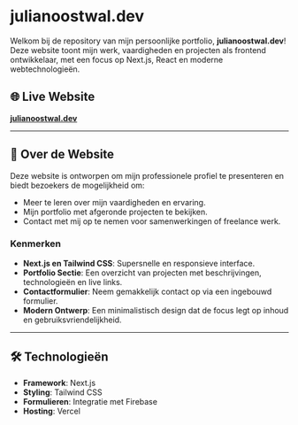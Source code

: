 # julianoostwal.dev

Welkom bij de repository van mijn persoonlijke portfolio, **julianoostwal.dev**! Deze website toont mijn werk, vaardigheden en projecten als frontend ontwikkelaar, met een focus op Next.js, React en moderne webtechnologieën.

## 🌐 Live Website
[**julianoostwal.dev**](https://julianoostwal.dev)

---

## 🚀 Over de Website
Deze website is ontworpen om mijn professionele profiel te presenteren en biedt bezoekers de mogelijkheid om:
- Meer te leren over mijn vaardigheden en ervaring.
- Mijn portfolio met afgeronde projecten te bekijken.
- Contact met mij op te nemen voor samenwerkingen of freelance werk.

### Kenmerken
- **Next.js en Tailwind CSS**: Supersnelle en responsieve interface.
- **Portfolio Sectie**: Een overzicht van projecten met beschrijvingen, technologieën en live links.
- **Contactformulier**: Neem gemakkelijk contact op via een ingebouwd formulier.
- **Modern Ontwerp**: Een minimalistisch design dat de focus legt op inhoud en gebruiksvriendelijkheid.

---

## 🛠️ Technologieën
- **Framework**: Next.js
- **Styling**: Tailwind CSS
- **Formulieren**: Integratie met Firebase
- **Hosting**: Vercel
